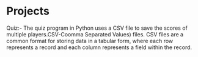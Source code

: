 # Projects
Quiz:-
The  quiz program in Python uses a CSV file to save the scores of multiple players.CSV-Coomma Separated Values) files. 
CSV files are a common format for storing data in a tabular form, where each row represents a record and each column represents a field within the record.
